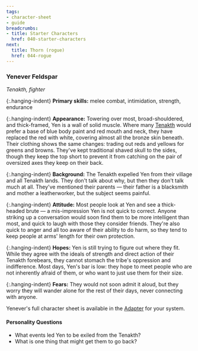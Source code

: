 ```yaml
---
tags:
- character-sheet
- guide
breadcrumbs:
- title: Starter Characters
  href: 040-starter-characters
next:
  title: Thorn (rogue)
  href: 044-rogue
---
```


### Yenever Feldspar

_Tenakth, fighter_

{:.hanging-indent}
**Primary skills:** melee combat, intimidation, strength, endurance

{:.hanging-indent}
**Appearance:** Towering over most, broad-shouldered, and thick-framed, Yen is a wall of solid muscle.
Where many [Tenakth](https://horizon.fandom.com/wiki/Tenakth) would prefer a base of blue body paint and red mouth and neck, they have replaced the red with white, covering almost all the bronze skin beneath.
Their clothing shows the same changes: trading out reds and yellows for greens and browns.
They've kept traditional shaved skull to the sides, though they keep the top short to prevent it from catching on the pair of oversized axes they keep on their back.

{:.hanging-indent}
**Background:** The Tenakth expelled Yen from their village and all Tenakth lands.
They don't talk about why, but then they don't talk much at all.
They've mentioned their parents — their father is a blacksmith and mother a leatherworker, but the subject seems painful.

{:.hanging-indent}
**Attitude:** Most people look at Yen and see a thick-headed brute — a mis-impression Yen is not quick to correct.
Anyone striking up a conversation would soon find them to be more intelligent than most, and quick to laugh with those they consider friends.
They're also quick to anger and all too aware of their ability to do harm, so they tend to keep people at arms' length for their own protection.

{:.hanging-indent}
**Hopes:** Yen is still trying to figure out where they fit.
While they agree with the ideals of strength and direct action of their Tenakth forebears, they cannot stomach the tribe's oppression and indifference.
Most days, Yen's bar is low: they hope to meet people who are not inherently afraid of them, or who want to just use them for their size.

{:.hanging-indent}
**Fears:** They would not soon admit it aloud, but they worry they will wander alone for the rest of their days, never connecting with anyone.

Yenever's full character sheet is available in the [Adapter](600-adapters.md) for your system.

#### Personality Questions

* What events led Yen to be exiled from the Tenakth?
* What is one thing that might get them to go back?
